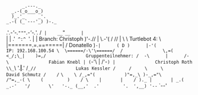           _.---._
      _.-(_o___o_)
      )_.'_     _'.
    _.-( (_`---'_) )-._
  .'_.-'-._`"""`_.-'-._'.
  /` |    __`"`__    | `\
 |   | .'`  ^:^  `'. |   |              Branch: Christoph
 )'-.//      |      \\.-'(
/   //       |       \\   \             Turtlebot 4:
\   |=======.=.=======|   /             Donatello
 )`-|      ( D )      |-'(              IP: 192.168.100.54
 \  \======/-\'\======/  /              
  \,=(    <_/;\_|    )=,/               Gruppenteilnehmer:
  /  -\      |      /-  \               Fabian Knebl
  | (`-'\    |    /'-`) |               Christoph Roth
  \\_`\  '.__|__.'  /`_//               Lukas Kessler
    /     /     \     \                 David Schmutz
   /    /`       `\    \
  /_,="(           )"=,_\
  )-_,="\         /"=,_-(
   \    (         )    /
    \    |       |    /
     )._ |       | _.(
 _.-'   '/       \'   '-._
(__,'  .'         '.  ',__)
   '--`             `--'
